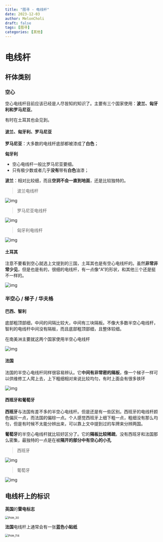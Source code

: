 ```yaml
---
title: "图寻 - 电线杆"
date: 2023-12-03
author: MelonCholi
draft: false
tags: [图寻]
categories: [其他]
---
```




# 电线杆

## 杆体类别

### 空心

空心电线杆目前应该已经是人尽皆知的知识了。主要有三个国家使用：**波兰、匈牙利和罗马尼亚**。

有时在土耳其也会见到。

#### 波兰、匈牙利、罗马尼亚

**罗马尼亚**：大多数的电线杆底部都被漆成了**白色**；

**匈牙利**

- 空心电线杆一般比罗马尼亚要细。
- 只有极少数或者几乎**没有**带有**白色**油漆；

**波兰**：相对比较细，而且**空洞不会一直到地面**，还是比较独特的。

> 波兰电线杆

![img](https://markdown-1303167219.cos.ap-shanghai.myqcloud.com/1682164871461-67165fb6-7348-4433-bddb-56a34ea02c93.png)

> 罗马尼亚电线杆

![img](https://markdown-1303167219.cos.ap-shanghai.myqcloud.com/1682164871973-5c255307-30b9-465d-a1d8-a96d915448a6.png)

> 匈牙利电线杆

![img](https://markdown-1303167219.cos.ap-shanghai.myqcloud.com/1682164872388-ad6f97a3-e52c-46dc-a35c-e1cbd7cee02b.png)

#### 土耳其

注意不要看到空心就选上文提到的三国，土耳其也是有空心电线杆的。虽然**非常非常少见**，但是也是有的，很细的电线杆，有一点像“A”的形状，和其他三个还是挺不一样的。

![img](https://markdown-1303167219.cos.ap-shanghai.myqcloud.com/1682164872938-ad58fff0-c88f-4f74-9bdd-530481e94bec.png)

### 半空心 / 梯子 / 华夫格

#### 巴西、智利

底部粗顶部细，中间的间隔比较大，中间有三块隔板。不像大多数半空心电线杆，智利的电线杆中间没有隔板，而且底部粗顶部细，且整体较细。

在南美洲主要就这两个国家使用半空心电线杆

![img](https://markdown-1303167219.cos.ap-shanghai.myqcloud.com/1682164873544-750b18da-98da-41de-a625-0fd1c2579b59.png)

#### 法国

法国的半空心电线杆同样很容易辨认。它**中间有非常密的隔板**，像一个梯子一样可以供维修工人爬上去，上下粗细相对来说比较均匀，有时上面会有很多铁环

![img](https://markdown-1303167219.cos.ap-shanghai.myqcloud.com/1682164875042-54f8019d-fc40-41d7-851f-6c785d38106d.png)

#### 西班牙和葡萄牙

**西班牙**与法国有差不多的半空心电线杆。但是还是有一些区别。西班牙的电线杆颜色偏灰一点，而法国的偏棕一点。个人感觉西班牙上细下粗一点，粗细没有那么均匀，但是有时候不太能分辨出来，可以靠上文中提到过的车牌来分辨两国。

**葡萄牙**的半空心电线杆就比较好区分了。它的**隔板比较稀疏**，没有西班牙和法国那么密集，最独特的一点是在被**隔开的部分中有空心的小孔**

> 西班牙

![img](https://markdown-1303167219.cos.ap-shanghai.myqcloud.com/1682164875592-fe2c9ccd-e2c7-4838-b2fd-9e5b63bb6af9.png)

> 葡萄牙

![img](https://markdown-1303167219.cos.ap-shanghai.myqcloud.com/1682164876185-cbe2c988-5f1e-4487-b903-89119f5f64d6.png)

## 电线杆上的标识

**英国**的**雷电标志**

<img src="https://markdown-1303167219.cos.ap-shanghai.myqcloud.com/pole_30.jpg" alt="Pole_30" style="zoom:67%;" />

**法国**电线杆上通常会有一张**蓝色小贴纸**

<img src="https://markdown-1303167219.cos.ap-shanghai.myqcloud.com/pole_114.jpg" alt="Pole_114" style="zoom:67%;" />
